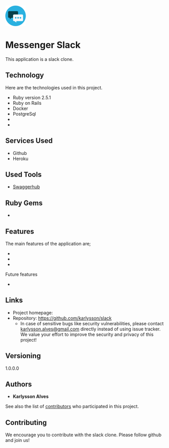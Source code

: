 
![Logo of the project](https://raw.githubusercontent.com/karlysson/chatbot/master/app/assets/images/logo.png)



# Messenger Slack
This application is a slack clone.

## Technology 

Here are the technologies used in this project.

* Ruby version  2.5.1
* Ruby on Rails 
* Docker 
* PostgreSql
*
*

## Services Used

* Github
* Heroku

## Used Tools

* [Swaggerhub](https://app.swaggerhub.com/)

## Ruby Gems

* 

## Features

The main features of the application are;

* 
* 
* 

Future features

* 


## Links

- Project homepage: 
- Repository: https://github.com/karlysson/slack
  - In case of sensitive bugs like security vulnerabilities, please contact
    karlysson.alves@gmail.com directly instead of using issue tracker. We value your effort
    to improve the security and privacy of this project!

## Versioning

1.0.0.0


## Authors

* **Karlysson Alves** 

See also the list of [contributors](https://github.com/karlysson/slack/graphs/contributors) who participated in this project.


## Contributing

We encourage you to contribute with the slack clone. Please follow github and join us!
